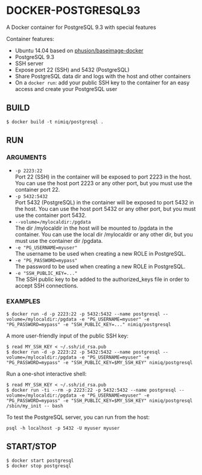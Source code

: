# DOCKER-POSTGRESQL93

A Docker container for PostgreSQL 9.3 with special features

Container features: 
- Ubuntu 14.04 based on [phusion/baseimage-docker](https://github.com/phusion/baseimage-docker)
- PostgreSQL 9.3
- SSH server
- Expose port 22 (SSH) and 5432 (PostgreSQL)
- Share PostgreSQL data dir and logs with the host and other containers
- On a `docker run`: add your public SSH key to the container for an easy access and create your PostgreSQL user


## BUILD
```
$ docker build -t nimiq/postgresql .
```

## RUN
### ARGUMENTS
- `-p 2223:22`  
Port 22 (SSH) in the container will be exposed to port 2223 in the host.
You can use the host port 2223 or any other port, but you must use the container port 22.
- `-p 5432:5432`  
Port 5432 (PostgreSQL) in the container will be exposed to port 5432 in the host.
You can use the host port 5432 or any other port, but you must use the container port 5432.
- `--volume=/mylocaldir:/pgdata`  
The dir /mylocaldir in the host will be mounted to /pgdata in the container.
You can use the local dir /mylocaldir or any other dir, but you must use the container dir /pgdata.
- `-e "PG_USERNAME=myuser"`  
The username to be used when creating a new ROLE in PostgreSQL.
- `-e "PG_PASSWORD=mypass"`  
The password to be used when creating a new ROLE in PostgreSQL.
- `-e "SSH_PUBLIC_KEY=..."`  
The SSH public key to be added to the authorized_keys file in order to accept SSH connections.

### EXAMPLES
```
$ docker run -d -p 2223:22 -p 5432:5432 --name postgresql --volume=/mylocaldir:/pgdata -e "PG_USERNAME=myuser" -e "PG_PASSWORD=mypass" -e "SSH_PUBLIC_KEY=..." nimiq/postgresql
```

A more user-friendly input of the public SSH key:
```
$ read MY_SSH_KEY < ~/.ssh/id_rsa.pub
$ docker run -d -p 2223:22 -p 5432:5432 --name postgresql --volume=/mylocaldir:/pgdata -e "PG_USERNAME=myuser" -e "PG_PASSWORD=mypass" -e "SSH_PUBLIC_KEY=$MY_SSH_KEY" nimiq/postgresql
```

Run a one-shot interactive shell:
```
$ read MY_SSH_KEY < ~/.ssh/id_rsa.pub
$ docker run -ti --rm -p 2223:22 -p 5432:5432 --name postgresql --volume=/mylocaldir:/pgdata -e "PG_USERNAME=myuser" -e "PG_PASSWORD=mypass" -e "SSH_PUBLIC_KEY=$MY_SSH_KEY" nimiq/postgresql /sbin/my_init -- bash
```

To test the PostgreSQL server, you can run from the host:
```
psql -h localhost -p 5432 -U myuser myuser
```

## START/STOP
```
$ docker start postgresql
$ docker stop postgresql
```
